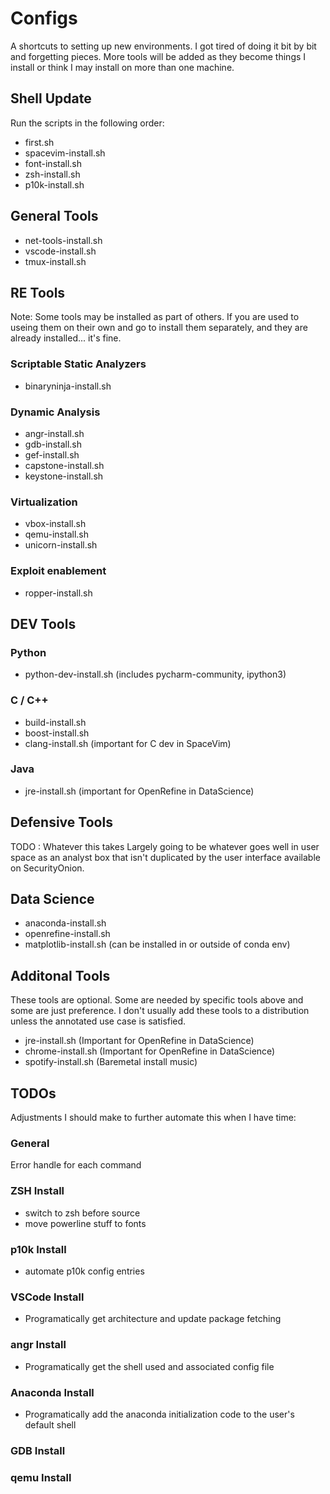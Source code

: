 # Configs

A shortcuts to setting up new environments. I got tired of doing it bit by bit and forgetting pieces. More tools will be added as they become things I install or think I may install on more than one machine.

## Shell Update

Run the scripts in the following order:

- first.sh
- spacevim-install.sh
- font-install.sh
- zsh-install.sh 
- p10k-install.sh 

## General Tools

- net-tools-install.sh
- vscode-install.sh
- tmux-install.sh

## RE Tools

Note: Some tools may be installed as part of others. If you are used to useing them on their own and go to install them separately, and they are already installed... it's fine.

### Scriptable Static Analyzers

- binaryninja-install.sh

### Dynamic Analysis

- angr-install.sh
- gdb-install.sh
- gef-install.sh
- capstone-install.sh
- keystone-install.sh

### Virtualization

- vbox-install.sh
- qemu-install.sh
- unicorn-install.sh

### Exploit enablement

- ropper-install.sh

## DEV Tools

### Python

- python-dev-install.sh (includes pycharm-community, ipython3)

### C / C++

- build-install.sh
- boost-install.sh
- clang-install.sh (important for C dev in SpaceVim)

### Java

- jre-install.sh (important for OpenRefine in DataScience)

## Defensive Tools

TODO : Whatever this takes
Largely going to be whatever goes well in user space as an analyst box that
isn't duplicated by the user interface available on SecurityOnion.

## Data Science

- anaconda-install.sh
- openrefine-install.sh
- matplotlib-install.sh (can be installed in or outside of conda env)

## Additonal Tools

These tools are optional. Some are needed by specific tools above and some are 
just preference. I don't usually add these tools to a distribution unless the 
annotated use case is satisfied.

- jre-install.sh (Important for OpenRefine in DataScience)
- chrome-install.sh (Important for OpenRefine in DataScience)
- spotify-install.sh (Baremetal install music)


## TODOs

Adjustments I should make to further automate this when I have time:

### General

Error handle for each command

### ZSH Install

- switch to zsh before source
- move powerline stuff to fonts

### p10k Install

- automate p10k config entries

### VSCode Install

- Programatically get architecture and update package fetching

### angr Install

- Programatically get the shell used and associated config file

### Anaconda Install

- Programatically add the anaconda initialization code to the user's default
shell

### GDB Install

### qemu Install
